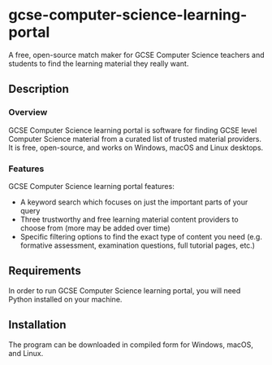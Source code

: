 # gcse-computer-science-learning-portal
A free, open-source match maker for GCSE Computer Science teachers and students to find the learning material they really want.
## Description
### Overview
GCSE Computer Science learning portal is software for finding GCSE level Computer Science material from a curated list of trusted material providers.
It is free, open-source, and works on Windows, macOS and Linux desktops.
### Features
GCSE Computer Science learning portal features:
- A keyword search which focuses on just the important parts of your query
- Three trustworthy and free learning material content providers to choose from (more may be added over time)
- Specific filtering options to find the exact type of content you need (e.g. formative assessment, examination questions, full tutorial pages, etc.) 
## Requirements
In order to run GCSE Computer Science learning portal, you will need Python installed on your machine.
## Installation
The program can be downloaded in compiled form for Windows, macOS, and Linux.
